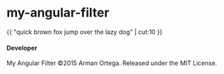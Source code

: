 # my-angular-filter

{{ "quick brown fox jump over the lazy dog" | cut:10 }} 

#### Developer  
My Angular Filter ©2015 Arman Ortega. Released under the MIT License. 
